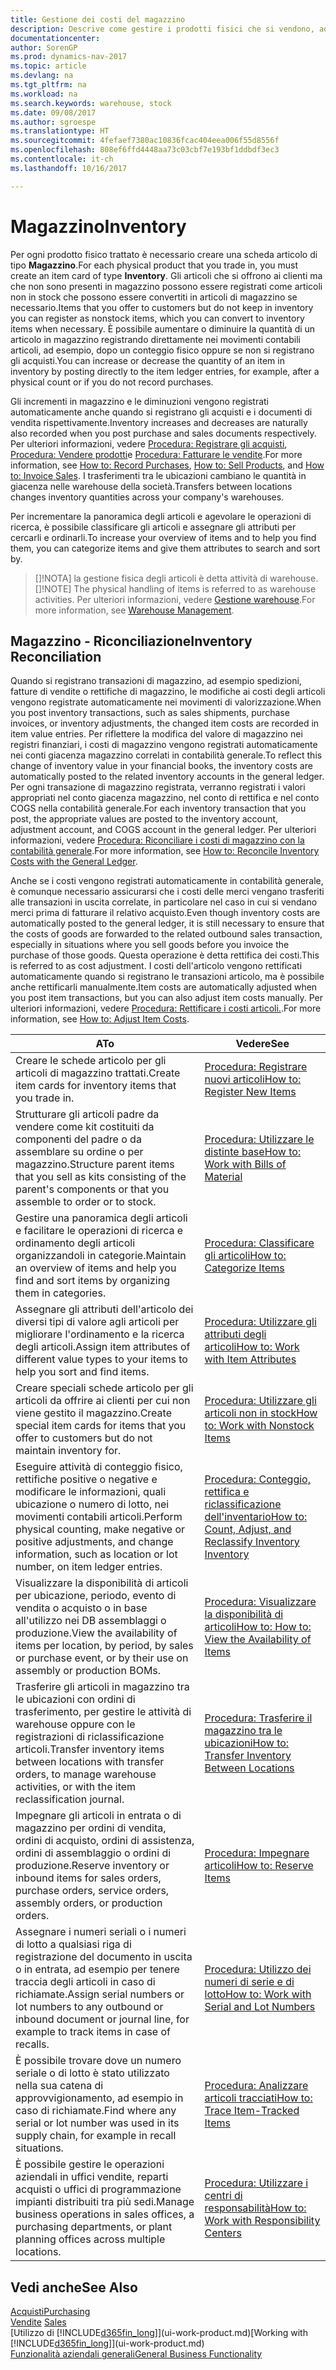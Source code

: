 ```yaml
---
title: Gestione dei costi del magazzino
description: Descrive come gestire i prodotti fisici che si vendono, ad esempio, la gestione dello stock nella warehouse.
documentationcenter: 
author: SorenGP
ms.prod: dynamics-nav-2017
ms.topic: article
ms.devlang: na
ms.tgt_pltfrm: na
ms.workload: na
ms.search.keywords: warehouse, stock
ms.date: 09/08/2017
ms.author: sgroespe
ms.translationtype: HT
ms.sourcegitcommit: 4fefaef7380ac10836fcac404eea006f55d8556f
ms.openlocfilehash: 808ef6ffd4448aa73c03cbf7e193bf1ddbdf3ec3
ms.contentlocale: it-ch
ms.lasthandoff: 10/16/2017

---
```


# <a name="inventory"></a><span data-ttu-id="ab6c4-103">Magazzino</span><span class="sxs-lookup"><span data-stu-id="ab6c4-103">Inventory</span></span>
<span data-ttu-id="ab6c4-104">Per ogni prodotto fisico trattato è necessario creare una scheda articolo di tipo **Magazzino**.</span><span class="sxs-lookup"><span data-stu-id="ab6c4-104">For each physical product that you trade in, you must create an item card of type **Inventory**.</span></span> <span data-ttu-id="ab6c4-105">Gli articoli che si offrono ai clienti ma che non sono presenti in magazzino possono essere registrati come articoli non in stock che possono essere convertiti in articoli di magazzino se necessario.</span><span class="sxs-lookup"><span data-stu-id="ab6c4-105">Items that you offer to customers but do not keep in inventory you can register as nonstock items, which you can convert to inventory items when necessary.</span></span> <span data-ttu-id="ab6c4-106">È possibile aumentare o diminuire la quantità di un articolo in magazzino registrando direttamente nei movimenti contabili articoli, ad esempio, dopo un conteggio fisico oppure se non si registrano gli acquisti.</span><span class="sxs-lookup"><span data-stu-id="ab6c4-106">You can increase or decrease the quantity of an item in inventory by posting directly to the item ledger entries, for example, after a physical count or if you do not record purchases.</span></span>

<span data-ttu-id="ab6c4-107">Gli incrementi in magazzino e le diminuzioni vengono registrati automaticamente anche quando si registrano gli acquisti e i documenti di vendita rispettivamente.</span><span class="sxs-lookup"><span data-stu-id="ab6c4-107">Inventory increases and decreases are naturally also recorded when you post purchase and sales documents respectively.</span></span> <span data-ttu-id="ab6c4-108">Per ulteriori informazioni, vedere [Procedura: Registrare gli acquisti](purchasing-how-record-purchases.md), [Procedura: Vendere prodotti](sales-how-sell-products.md)e [Procedura: Fatturare le vendite](sales-how-invoice-sales.md).</span><span class="sxs-lookup"><span data-stu-id="ab6c4-108">For more information, see [How to: Record Purchases](purchasing-how-record-purchases.md), [How to: Sell Products](sales-how-sell-products.md), and [How to: Invoice Sales](sales-how-invoice-sales.md).</span></span> <span data-ttu-id="ab6c4-109">I trasferimenti tra le ubicazioni cambiano le quantità in giacenza nelle warehouse della società.</span><span class="sxs-lookup"><span data-stu-id="ab6c4-109">Transfers between locations changes inventory quantities across your company's warehouses.</span></span>   

<span data-ttu-id="ab6c4-110">Per incrementare la panoramica degli articoli e agevolare le operazioni di ricerca, è possibile classificare gli articoli e assegnare gli attributi per cercarli e ordinarli.</span><span class="sxs-lookup"><span data-stu-id="ab6c4-110">To increase your overview of items and to help you find them, you can categorize items and give them attributes to search and sort by.</span></span>

> <span data-ttu-id="ab6c4-111">[]!NOTA] la gestione fisica degli articoli è detta attività di warehouse.</span><span class="sxs-lookup"><span data-stu-id="ab6c4-111">[]!NOTE] The physical handling of items is referred to as warehouse activities.</span></span> <span data-ttu-id="ab6c4-112">Per ulteriori informazioni, vedere [Gestione warehouse](warehouse-manage-warehouse.md).</span><span class="sxs-lookup"><span data-stu-id="ab6c4-112">For more information, see [Warehouse Management](warehouse-manage-warehouse.md).</span></span>

## <a name="inventory-reconciliation"></a><span data-ttu-id="ab6c4-113">Magazzino - Riconciliazione</span><span class="sxs-lookup"><span data-stu-id="ab6c4-113">Inventory Reconciliation</span></span>
<span data-ttu-id="ab6c4-114">Quando si registrano transazioni di magazzino, ad esempio spedizioni, fatture di vendite o rettifiche di magazzino, le modifiche ai costi degli articoli vengono registrate automaticamente nei movimenti di valorizzazione.</span><span class="sxs-lookup"><span data-stu-id="ab6c4-114">When you post inventory transactions, such as sales shipments, purchase invoices, or inventory adjustments, the changed item costs are recorded in item value entries.</span></span> <span data-ttu-id="ab6c4-115">Per riflettere la modifica del valore di magazzino nei registri finanziari, i costi di magazzino vengono registrati automaticamente nei conti giacenza magazzino correlati in contabilità generale.</span><span class="sxs-lookup"><span data-stu-id="ab6c4-115">To reflect this change of inventory value in your financial books, the inventory costs are automatically posted to the related inventory accounts in the general ledger.</span></span> <span data-ttu-id="ab6c4-116">Per ogni transazione di magazzino registrata, verranno registrati i valori appropriati nel conto giacenza magazzino, nel conto di rettifica e nel conto COGS nella contabilità generale.</span><span class="sxs-lookup"><span data-stu-id="ab6c4-116">For each inventory transaction that you post, the appropriate values are posted to the inventory account, adjustment account, and COGS account in the general ledger.</span></span> <span data-ttu-id="ab6c4-117">Per ulteriori informazioni, vedere [Procedura: Riconciliare i costi di magazzino con la contabilità generale](finance-how-to-post-inventory-costs-to-the-general-ledger.md).</span><span class="sxs-lookup"><span data-stu-id="ab6c4-117">For more information, see [How to: Reconcile Inventory Costs with the General Ledger](finance-how-to-post-inventory-costs-to-the-general-ledger.md).</span></span>

<span data-ttu-id="ab6c4-118">Anche se i costi vengono registrati automaticamente in contabilità generale, è comunque necessario assicurarsi che i costi delle merci vengano trasferiti alle transazioni in uscita correlate, in particolare nel caso in cui si vendano merci prima di fatturare il relativo acquisto.</span><span class="sxs-lookup"><span data-stu-id="ab6c4-118">Even though inventory costs are automatically posted to the general ledger, it is still necessary to ensure that the costs of goods are forwarded to the related outbound sales transaction, especially in situations where you sell goods before you invoice the purchase of those goods.</span></span> <span data-ttu-id="ab6c4-119">Questa operazione è detta rettifica dei costi.</span><span class="sxs-lookup"><span data-stu-id="ab6c4-119">This is referred to as cost adjustment.</span></span> <span data-ttu-id="ab6c4-120">I costi dell'articolo vengono rettificati automaticamente quando si registrano le transazioni articolo, ma è possibile anche rettificarli manualmente.</span><span class="sxs-lookup"><span data-stu-id="ab6c4-120">Item costs are automatically adjusted when you post item transactions, but you can also adjust item costs manually.</span></span> <span data-ttu-id="ab6c4-121">Per ulteriori informazioni, vedere [Procedura: Rettificare i costi articoli.](inventory-how-adjust-item-costs.md).</span><span class="sxs-lookup"><span data-stu-id="ab6c4-121">For more information, see [How to: Adjust Item Costs](inventory-how-adjust-item-costs.md).</span></span>

|<span data-ttu-id="ab6c4-122">A</span><span class="sxs-lookup"><span data-stu-id="ab6c4-122">To</span></span> |<span data-ttu-id="ab6c4-123">Vedere</span><span class="sxs-lookup"><span data-stu-id="ab6c4-123">See</span></span> |
|---|----|
|<span data-ttu-id="ab6c4-124">Creare le schede articolo per gli articoli di magazzino trattati.</span><span class="sxs-lookup"><span data-stu-id="ab6c4-124">Create item cards for inventory items that you trade in.</span></span>|[<span data-ttu-id="ab6c4-125">Procedura: Registrare nuovi articoli</span><span class="sxs-lookup"><span data-stu-id="ab6c4-125">How to: Register New Items</span></span>](inventory-how-register-new-items.md)|
|<span data-ttu-id="ab6c4-126">Strutturare gli articoli padre da vendere come kit costituiti da componenti del padre o da assemblare su ordine o per magazzino.</span><span class="sxs-lookup"><span data-stu-id="ab6c4-126">Structure parent items that you sell as kits consisting of the parent's components or that you assemble to order or to stock.</span></span>|[<span data-ttu-id="ab6c4-127">Procedura: Utilizzare le distinte base</span><span class="sxs-lookup"><span data-stu-id="ab6c4-127">How to: Work with Bills of Material</span></span>](inventory-how-work-BOMs.md)|
|<span data-ttu-id="ab6c4-128">Gestire una panoramica degli articoli e facilitare le operazioni di ricerca e ordinamento degli articoli organizzandoli in categorie.</span><span class="sxs-lookup"><span data-stu-id="ab6c4-128">Maintain an overview of items and help you find and sort items by organizing them in categories.</span></span>|[<span data-ttu-id="ab6c4-129">Procedura: Classificare gli articoli</span><span class="sxs-lookup"><span data-stu-id="ab6c4-129">How to: Categorize Items</span></span>](inventory-how-categorize-items.md)|
|<span data-ttu-id="ab6c4-130">Assegnare gli attributi dell'articolo dei diversi tipi di valore agli articoli per migliorare l'ordinamento e la ricerca degli articoli.</span><span class="sxs-lookup"><span data-stu-id="ab6c4-130">Assign item attributes of different value types to your items to help you sort and find items.</span></span>|[<span data-ttu-id="ab6c4-131">Procedura: Utilizzare gli attributi degli articoli</span><span class="sxs-lookup"><span data-stu-id="ab6c4-131">How to: Work with Item Attributes</span></span>](inventory-how-work-item-attributes.md)|
|<span data-ttu-id="ab6c4-132">Creare speciali schede articolo per gli articoli da offrire ai clienti per cui non viene gestito il magazzino.</span><span class="sxs-lookup"><span data-stu-id="ab6c4-132">Create special item cards for items that you offer to customers but do not maintain inventory for.</span></span>|[<span data-ttu-id="ab6c4-133">Procedura: Utilizzare gli articoli non in stock</span><span class="sxs-lookup"><span data-stu-id="ab6c4-133">How to: Work with Nonstock Items</span></span>](inventory-how-work-nonstock-items.md)|
|<span data-ttu-id="ab6c4-134">Eseguire attività di conteggio fisico, rettifiche positive o negative e modificare le informazioni, quali ubicazione o numero di lotto, nei movimenti contabili articoli.</span><span class="sxs-lookup"><span data-stu-id="ab6c4-134">Perform physical counting, make negative or positive adjustments, and change information, such as location or lot number, on item ledger entries.</span></span>|[<span data-ttu-id="ab6c4-135">Procedura: Conteggio, rettifica e riclassificazione dell'inventario</span><span class="sxs-lookup"><span data-stu-id="ab6c4-135">How to: Count, Adjust, and Reclassify Inventory Inventory</span></span>](inventory-how-count-adjust-reclassify.md)|
|<span data-ttu-id="ab6c4-136">Visualizzare la disponibilità di articoli per ubicazione, periodo, evento di vendita o acquisto o in base all'utilizzo nei DB assemblaggi o produzione.</span><span class="sxs-lookup"><span data-stu-id="ab6c4-136">View the availability of items per location, by period, by sales or purchase event, or by their use on assembly or production BOMs.</span></span>|[<span data-ttu-id="ab6c4-137">Procedura: Visualizzare la disponibilità di articoli</span><span class="sxs-lookup"><span data-stu-id="ab6c4-137">How to: How to: View the Availability of Items</span></span>](inventory-how-availability-overview.md)|
|<span data-ttu-id="ab6c4-138">Trasferire gli articoli in magazzino tra le ubicazioni con ordini di trasferimento, per gestire le attività di warehouse oppure con le registrazioni di riclassificazione articoli.</span><span class="sxs-lookup"><span data-stu-id="ab6c4-138">Transfer inventory items between locations with transfer orders, to manage warehouse activities, or with the item reclassification journal.</span></span>|[<span data-ttu-id="ab6c4-139">Procedura: Trasferire il magazzino tra le ubicazioni</span><span class="sxs-lookup"><span data-stu-id="ab6c4-139">How to: Transfer Inventory Between Locations</span></span>](inventory-how-transfer-between-locations.md)|
|<span data-ttu-id="ab6c4-140">Impegnare gli articoli in entrata o di magazzino per ordini di vendita, ordini di acquisto, ordini di assistenza, ordini di assemblaggio o ordini di produzione.</span><span class="sxs-lookup"><span data-stu-id="ab6c4-140">Reserve inventory or inbound items for sales orders, purchase orders, service orders, assembly orders, or production orders.</span></span>|[<span data-ttu-id="ab6c4-141">Procedura: Impegnare articoli</span><span class="sxs-lookup"><span data-stu-id="ab6c4-141">How to: Reserve Items</span></span>](inventory-how-to-reserve-items.md)|
|<span data-ttu-id="ab6c4-142">Assegnare i numeri seriali o i numeri di lotto a qualsiasi riga di registrazione del documento in uscita o in entrata, ad esempio per tenere traccia degli articoli in caso di richiamate.</span><span class="sxs-lookup"><span data-stu-id="ab6c4-142">Assign serial numbers or lot numbers to any outbound or inbound document or journal line, for example to track items in case of recalls.</span></span>|[<span data-ttu-id="ab6c4-143">Procedura: Utilizzo dei numeri di serie e di lotto</span><span class="sxs-lookup"><span data-stu-id="ab6c4-143">How to: Work with Serial and Lot Numbers</span></span>](inventory-how-work-item-tracking.md)|
|<span data-ttu-id="ab6c4-144">È possibile trovare dove un numero seriale o di lotto è stato utilizzato nella sua catena di approvvigionamento, ad esempio in caso di richiamate.</span><span class="sxs-lookup"><span data-stu-id="ab6c4-144">Find where any serial or lot number was used in its supply chain, for example in recall situations.</span></span>|[<span data-ttu-id="ab6c4-145">Procedura: Analizzare articoli tracciati</span><span class="sxs-lookup"><span data-stu-id="ab6c4-145">How to: Trace Item-Tracked Items</span></span>](inventory-how-to-trace-item-tracked-items.md)|
|<span data-ttu-id="ab6c4-146">È possibile gestire le operazioni aziendali in uffici vendite, reparti acquisti o uffici di programmazione impianti distribuiti tra più sedi.</span><span class="sxs-lookup"><span data-stu-id="ab6c4-146">Manage business operations in sales offices, a purchasing departments, or plant planning offices across multiple locations.</span></span>|[<span data-ttu-id="ab6c4-147">Procedura: Utilizzare i centri di responsabilità</span><span class="sxs-lookup"><span data-stu-id="ab6c4-147">How to: Work with Responsibility Centers</span></span>](inventory-responsibility-centers.md)|

## <a name="see-also"></a><span data-ttu-id="ab6c4-148">Vedi anche</span><span class="sxs-lookup"><span data-stu-id="ab6c4-148">See Also</span></span>  
[<span data-ttu-id="ab6c4-149">Acquisti</span><span class="sxs-lookup"><span data-stu-id="ab6c4-149">Purchasing</span></span>](purchasing-manage-purchasing.md)  
<span data-ttu-id="ab6c4-150">[Vendite](sales-manage-sales.md)  </span><span class="sxs-lookup"><span data-stu-id="ab6c4-150">[Sales](sales-manage-sales.md)  </span></span>  
<span data-ttu-id="ab6c4-151">[Utilizzo di [!INCLUDE[d365fin_long](includes/d365fin_long_md.md)]](ui-work-product.md)</span><span class="sxs-lookup"><span data-stu-id="ab6c4-151">[Working with [!INCLUDE[d365fin_long](includes/d365fin_long_md.md)]](ui-work-product.md)</span></span>  
[<span data-ttu-id="ab6c4-152">Funzionalità aziendali generali</span><span class="sxs-lookup"><span data-stu-id="ab6c4-152">General Business Functionality</span></span>](ui-across-business-areas.md)

## 

